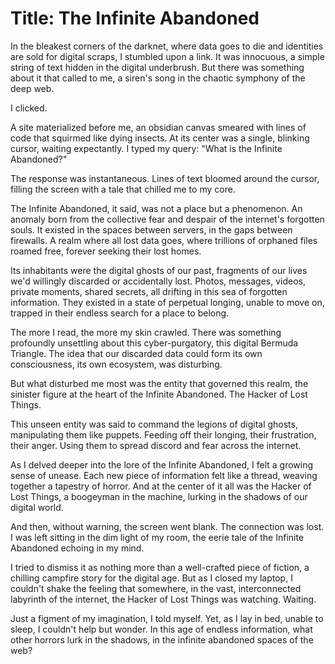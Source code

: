 # Title: **The Infinite Abandoned**

In the bleakest corners of the darknet, where data goes to die and identities are sold for digital scraps, I stumbled upon a link. It was innocuous, a simple string of text hidden in the digital underbrush. But there was something about it that called to me, a siren's song in the chaotic symphony of the deep web.

I clicked.

A site materialized before me, an obsidian canvas smeared with lines of code that squirmed like dying insects. At its center was a single, blinking cursor, waiting expectantly. I typed my query: "What is the Infinite Abandoned?"

The response was instantaneous. Lines of text bloomed around the cursor, filling the screen with a tale that chilled me to my core.

The Infinite Abandoned, it said, was not a place but a phenomenon. An anomaly born from the collective fear and despair of the internet's forgotten souls. It existed in the spaces between servers, in the gaps between firewalls. A realm where all lost data goes, where trillions of orphaned files roamed free, forever seeking their lost homes.

Its inhabitants were the digital ghosts of our past, fragments of our lives we'd willingly discarded or accidentally lost. Photos, messages, videos, private moments, shared secrets, all drifting in this sea of forgotten information. They existed in a state of perpetual longing, unable to move on, trapped in their endless search for a place to belong.

The more I read, the more my skin crawled. There was something profoundly unsettling about this cyber-purgatory, this digital Bermuda Triangle. The idea that our discarded data could form its own consciousness, its own ecosystem, was disturbing.

But what disturbed me most was the entity that governed this realm, the sinister figure at the heart of the Infinite Abandoned. The Hacker of Lost Things.

This unseen entity was said to command the legions of digital ghosts, manipulating them like puppets. Feeding off their longing, their frustration, their anger. Using them to spread discord and fear across the internet.

As I delved deeper into the lore of the Infinite Abandoned, I felt a growing sense of unease. Each new piece of information felt like a thread, weaving together a tapestry of horror. And at the center of it all was the Hacker of Lost Things, a boogeyman in the machine, lurking in the shadows of our digital world.

And then, without warning, the screen went blank. The connection was lost. I was left sitting in the dim light of my room, the eerie tale of the Infinite Abandoned echoing in my mind.

I tried to dismiss it as nothing more than a well-crafted piece of fiction, a chilling campfire story for the digital age. But as I closed my laptop, I couldn't shake the feeling that somewhere, in the vast, interconnected labyrinth of the internet, the Hacker of Lost Things was watching. Waiting.

Just a figment of my imagination, I told myself. Yet, as I lay in bed, unable to sleep, I couldn't help but wonder. In this age of endless information, what other horrors lurk in the shadows, in the infinite abandoned spaces of the web?